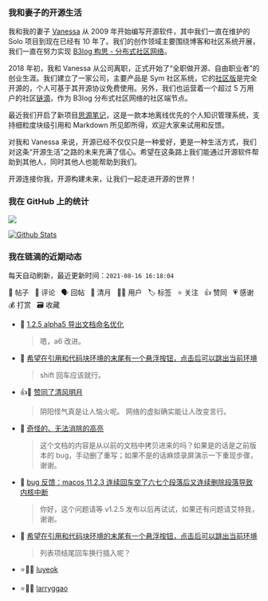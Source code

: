 ### 我和妻子的开源生活

我和我的妻子 [Vanessa](https://github.com/Vanessa219) 从 2009 年开始编写开源软件，其中我们一直在维护的 Solo 项目到现在已经有 10 年了。我们的创作领域主要围绕博客和社区系统开展，我们一直在努力实现 [B3log 构思 - 分布式社区网络](https://ld246.com/article/1546941897596)。

2018 年初，我和 Vanessa 从公司离职，正式开始了“全职做开源、自由职业者”的创业生涯。我们建立了一家公司，主要产品是 Sym 社区系统，它的[社区版](https://github.com/88250/symphony)是完全开源的，个人可基于其开源协议免费使用。另外，我们也运营着一个超过 5 万用户的社区[链滴](https://ld246.com)，作为 B3log 分布式社区网络的社区端节点。

最近我们开启了新项目[思源笔记](https://github.com/siyuan-note/siyuan)，这是一款本地离线优先的个人知识管理系统，支持细粒度块级引用和 Markdown 所见即所得，欢迎大家来试用和反馈。

对我和 Vanessa 来说，开源已经不仅仅只是一种爱好，更是一种生活方式，我们对这条“开源生活”之路的未来充满了信心。希望在这条路上我们能通过开源软件帮助到其他人，同时其他人也能帮助到我们。

开源连接你我，开源构建未来，让我们一起走进开源的世界！

### 我在 GitHub 上的统计

<a title="Hits" target="_blank" href="https://github.com/88250/88250"><img src="https://hits.b3log.org/88250/88250.svg"></a>

[![Github Stats](https://github-readme-stats.vercel.app/api?username=88250&theme=tokyonight&show_icons=true)](https://github.com/88250)

<!--events start -->

### 我在链滴的近期动态

每天自动刷新，最近更新时间：`2021-08-16 16:18:04`

📝 帖子 &nbsp; 💬 评论 &nbsp; 🗣 回帖 &nbsp; 🌙 清月 &nbsp; 👨‍💻 用户 &nbsp; 🏷️ 标签 &nbsp; ⭐️ 关注 &nbsp; 👍 赞同 &nbsp; 💗 感谢 &nbsp; 💰 打赏 &nbsp; 🗃 收藏

* 💬 [1.2.5 alpha5 导出文档命名优化](https://ld246.com/article/1629092586172/comment/1629094450599#comments)

  > 嗯，a6 改进。
* 💬 [希望在引用和代码块环境的末尾有一个悬浮按钮，点击后可以跳出当前环境](https://ld246.com/article/1628975820380/comment/1629094425150#comments)

  > shift 回车应该就行。
* 👍🌙 [赞同了清风明月](https://ld246.com/member/alanelminster/breezemoons/1627548450777)

  > 阴阳怪气真是让人恼火呢。 网络的虚拟确实能让人改变言行。
* 💬 [奇怪的、无法消除的高亮](https://ld246.com/article/1629037847824/comment/1629084118900#comments)

  > 这个文档的内容是从以前的文档中拷贝进来的吗？如果是的话是之前版本的 bug，手动删了重写；如果不是的话麻烦录屏演示一下重现步骤，谢谢。
* 💬 [bug 反馈：macos 11.2.3  连续回车空了六七个段落后又连续删除段落导致内核中断](https://ld246.com/article/1629082213693/comment/1629082488372#comments)

  > 你好，这个问题请等 v1.2.5 发布以后再试试，如果还有问题请艾特我，谢谢。
* 💬 [希望在引用和代码块环境的末尾有一个悬浮按钮，点击后可以跳出当前环境](https://ld246.com/article/1628975820380/comment/1629076942391#comments)

  > 列表项结尾回车换行插入呢？
* ⭐️👨‍💻 [luyeok](https://ld246.com/member/luyeok)

  > 
* ⭐️👨‍💻 [larryggao](https://ld246.com/member/larryggao)

  > 


<!--events end -->
